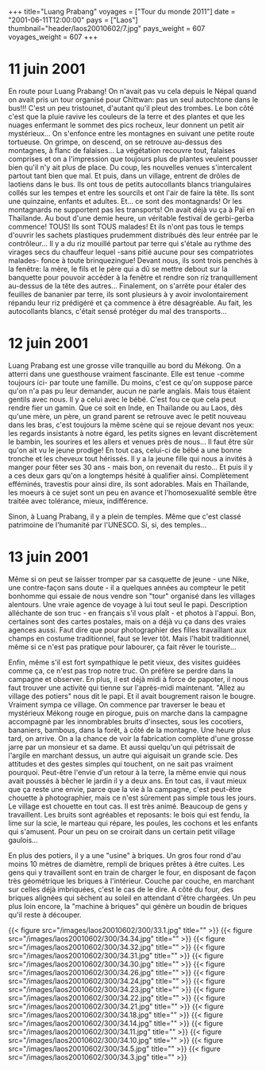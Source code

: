 +++
title="Luang Prabang"
voyages = ["Tour du monde 2011"]
date = "2001-06-11T12:00:00"
pays = ["Laos"]
thumbnail="header/laos20010602/7.jpg"
pays_weight = 607
voyages_weight = 607
+++
# 11 juin 2001

En route pour Luang Prabang! On n'avait pas vu cela depuis le Népal quand on 
avait pris un tour organisé pour Chittwan: pas un seul autochtone dans le bus!!! 
C'est un peu tristounet, d'autant qu'il pleut des trombes. Le bon côté c'est 
que la pluie ravive les couleurs de la terre et des plantes et que les nuages 
enfermant le sommet des pics rocheux, leur donnent un petit air mystérieux... 
On s'enfonce entre les montagnes en suivant une petite route tortueuse. On grimpe, 
on descend, on se retrouve au-dessus des montagnes, à flanc de falaises... La 
végétation recouvre tout, falaises comprises et on a l'impression que toujours 
plus de plantes veulent pousser bien qu'il n'y ait plus de place. Du coup, les 
nouvelles venues s'intercalent partout tant bien que mal. Et puis, dans un village, 
entrent de drôles de laotiens dans le bus. Ils ont tous de petits autocollants 
blancs triangulaires collés sur les tempes et entre les sourcils et ont l'air 
de faire la tête. Ils sont une quinzaine, enfants et adultes. Et... ce sont 
des montagnards! Or les montagnards ne supportent pas les transports! On avait 
déjà vu ça à Paï en Thaïlande. Au bout d'une demie heure, un véritable festival 
de gerbi-gerba commence! TOUS! Ils sont TOUS malades! Et ils n'ont pas tous 
le temps d'ouvrir les sachets plastiques prudemment distribués dès leur entrée 
par le contrôleur... Il y a du riz mouillé partout par terre qui s'étale au 
rythme des virages secs du chauffeur lequel -sans pitié aucune pour ses compatriotes 
malades- fonce à toute brinquezingue! Devant nous, ils sont trois penchés à 
la fenêtre: la mère, le fils et le père qui a dû se mettre debout sur la banquette 
pour pouvoir accéder à la fenêtre et rendre son riz tranquillement au-dessus 
de la tête des autres... Finalement, on s'arrête pour étaler des feuilles de 
bananier par terre, ils sont plusieurs à y avoir involontairement répandu leur 
riz prédigéré et ça commence à être désagréable. Au fait, les autocollants blancs, 
c'était sensé protéger du mal des transports...

# 12 juin 2001

Luang Prabang est une grosse ville tranquille au bord du Mékong. On a atterri 
dans une guesthouse vraiment fascinante. Elle est tenue -comme toujours ici- 
par toute une famille. Du moins, c'est ce qu'on suppose parce qu'on n'a pas 
pu leur demander, aucun ne parle anglais. Mais tous étaient gentils avec nous. 
Il y a celui avec le bébé. C'est fou ce que cela peut rendre fier un gamin. 
Que ce soit en Inde, en Thaïlande ou au Laos, dès qu'une mère, un père, un grand 
parent se retrouve avec le petit nouveau dans les bras, c'est toujours la même 
scène qui se rejoue devant nos yeux: les regards insistants à notre égard, les 
petits signes en levant discrètement le bambin, les sourires et les allers et 
venues près de nous... Il faut être sûr qu'on ait vu le jeune prodige! En tout 
cas, celui-ci de bébé a une bonne tronche et les cheveux tout hérissés. Il y 
a la jeune fille qui nous a invités à manger pour fêter ses 30 ans - mais bon, 
on revenait du resto... Et puis il y a ces deux gars qu'on a longtemps hésité 
à qualifier ainsi. Complètement efféminés, travestis pour ainsi dire, ils sont 
adorables. Mais en Thaïlande, les moeurs à ce sujet sont un peu en avance et 
l'homosexualité semble être traitée avec tolérance, mieux, indifférence.

Sinon, à Luang Prabang, il y a plein de temples. Même que c'est classé patrimoine 
de l'humanité par l'UNESCO. Si, si, des temples...

# 13 juin 2001

Même si on peut se laisser tromper par sa casquette de jeune - une Nike, une 
contre-façon sans doute - il a quelques années au compteur le petit bonhomme 
qui essaie de nous vendre son "tour" organisé dans les villages alentours. Une 
vraie agence de voyage à lui tout seul le papi. Description alléchante de son 
truc - en français s'il vous plaît - et photos à l'appui. Bon, certaines sont 
des cartes postales, mais on a déjà vu ça dans des vraies agences aussi. Faut 
dire que pour photographier des filles travaillant aux champs en costume traditionnel, 
faut se lever tôt. Mais l'habit traditionnel, même si ce n'est pas pratique 
pour labourer, ça fait rêver le touriste...

Enfin, même s'il est fort sympathique le petit vieux, des visites guidées comme 
ça, ce n'est pas trop notre truc. On préfère se perdre dans la campagne et observer. 
En plus, il est déjà midi à force de papoter, il nous faut trouver une activité 
qui tienne sur l'après-midi maintenant. "Allez au village des potiers" nous 
dit le papi. Et il avait bougrement raison le bougre. Vraiment sympa ce village. 
On commence par traverser le beau et mystérieux Mékong rouge en pirogue, puis 
on marche dans la campagne accompagné par les innombrables bruits d'insectes, 
sous les cocotiers, bananiers, bambous, dans la forêt, à côté de la montagne. 
Une heure plus tard, on arrive. On a la chance de voir la fabrication complète 
d'une grosse jarre par un monsieur et sa dame. Et aussi quelqu'un qui pétrissait 
de l'argile en marchant dessus, un autre qui aiguisait un grande scie. Des attitudes 
et des gestes simples qui touchent, on ne sait pas vraiment pourquoi. Peut-être 
l'envie d'un retour à la terre, la même envie qui nous avait poussés à bêcher 
le jardin il y a deux ans. En tout cas, il vaut mieux que ça reste une envie, 
parce que la vie à la campagne, c'est peut-être chouette à photographier, mais 
ce n'est sûrement pas simple tous les jours. Le village est chouette en tout 
cas. Il est très animé. Beaucoup de gens y travaillent. Les bruits sont agréables 
et reposants: le bois qui est fendu, la lime sur la scie, le marteau qui répare, 
les poules, les cochons et les enfants qui s'amusent. Pour un peu on se croirait 
dans un certain petit village gaulois... 

En plus des potiers, il y a une "usine" à briques. Un gros four rond d'au moins 
10 mètres de diamètre, rempli de briques prêtes à être cuites. Les gens qui 
y travaillent sont en train de charger le four, en disposant de façon très géométrique 
les briques à l'intérieur. Couche par couche, en marchant sur celles déjà imbriquées, 
c'est le cas de le dire. A côté du four, des briques alignées qui sèchent au 
soleil en attendant d'être chargées. Un peu plus loin encore, la "machine à 
briques" qui génère un boudin de briques qu'il reste à découper.


<div id="TOTO">{{< figure src="/images/laos20010602/300/33.1.jpg" title="" >}}
{{< figure src="/images/laos20010602/300/34.34.jpg" title="" >}}
{{< figure src="/images/laos20010602/300/34.32.jpg" title="" >}}
{{< figure src="/images/laos20010602/300/34.31.jpg" title="" >}}
{{< figure src="/images/laos20010602/300/34.30.jpg" title="" >}}
{{< figure src="/images/laos20010602/300/34.26.jpg" title="" >}}
{{< figure src="/images/laos20010602/300/34.24.jpg" title="" >}}
{{< figure src="/images/laos20010602/300/34.23.jpg" title="" >}}
{{< figure src="/images/laos20010602/300/34.22.jpg" title="" >}}
{{< figure src="/images/laos20010602/300/34.21.jpg" title="" >}}
{{< figure src="/images/laos20010602/300/34.18.jpg" title="" >}}
{{< figure src="/images/laos20010602/300/34.14.jpg" title="" >}}
{{< figure src="/images/laos20010602/300/34.11.jpg" title="" >}}
{{< figure src="/images/laos20010602/300/34.10.jpg" title="" >}}
{{< figure src="/images/laos20010602/300/34.5.jpg" title="" >}}
{{< figure src="/images/laos20010602/300/34.3.jpg" title="" >}}
</DIV>


